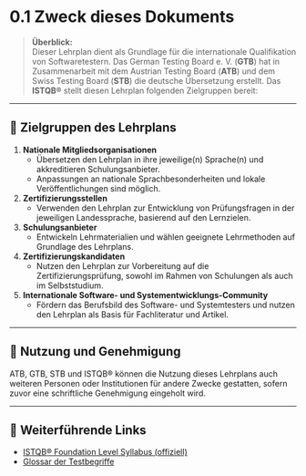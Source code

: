 <h1>0.1 Zweck dieses Dokuments</h1>

<blockquote>
    <strong>Überblick:</strong><br>
    Dieser Lehrplan dient als Grundlage für die internationale Qualifikation von Softwaretestern. Das German Testing Board e. V. (<strong>GTB</strong>) hat in Zusammenarbeit mit dem Austrian Testing Board (<strong>ATB</strong>) und dem Swiss Testing Board (<strong>STB</strong>) die deutsche Übersetzung erstellt. Das <strong>ISTQB®</strong> stellt diesen Lehrplan folgenden Zielgruppen bereit:
</blockquote>

<hr>

<h2>🎯 Zielgruppen des Lehrplans</h2>
<ol>
    <li><strong>Nationale Mitgliedsorganisationen</strong>
        <ul>
            <li>Übersetzen den Lehrplan in ihre jeweilige(n) Sprache(n) und akkreditieren Schulungsanbieter.</li>
            <li>Anpassungen an nationale Sprachbesonderheiten und lokale Veröffentlichungen sind möglich.</li>
        </ul>
    </li>
    <li><strong>Zertifizierungsstellen</strong>
        <ul>
            <li>Verwenden den Lehrplan zur Entwicklung von Prüfungsfragen in der jeweiligen Landessprache, basierend auf den Lernzielen.</li>
        </ul>
    </li>
    <li><strong>Schulungsanbieter</strong>
        <ul>
            <li>Entwickeln Lehrmaterialien und wählen geeignete Lehrmethoden auf Grundlage des Lehrplans.</li>
        </ul>
    </li>
    <li><strong>Zertifizierungskandidaten</strong>
        <ul>
            <li>Nutzen den Lehrplan zur Vorbereitung auf die Zertifizierungsprüfung, sowohl im Rahmen von Schulungen als auch im Selbststudium.</li>
        </ul>
    </li>
    <li><strong>Internationale Software- und Systementwicklungs-Community</strong>
        <ul>
            <li>Fördern das Berufsbild des Software- und Systemtesters und nutzen den Lehrplan als Basis für Fachliteratur und Artikel.</li>
        </ul>
    </li>
</ol>

<hr>

<h2>📝 Nutzung und Genehmigung</h2>
<p>
    ATB, GTB, STB und ISTQB® können die Nutzung dieses Lehrplans auch weiteren Personen oder Institutionen für andere Zwecke gestatten, sofern zuvor eine schriftliche Genehmigung eingeholt wird.
</p>

<hr>

<h2>🔗 Weiterführende Links</h2>
<ul>
    <li><a href="https://www.istqb.org/">ISTQB® Foundation Level Syllabus (offiziell)</a></li>
    <li><a href="https://glossary.istqb.org/">Glossar der Testbegriffe</a></li>
</ul>

